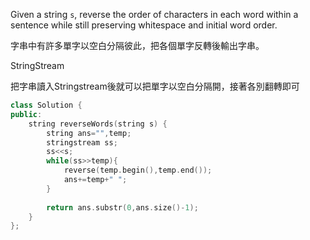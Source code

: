 Given a string `s`, reverse the order of characters in each word within a sentence while still preserving whitespace and initial word order.

字串中有許多單字以空白分隔彼此，把各個單字反轉後輸出字串。

StringStream

把字串讀入Stringstream後就可以把單字以空白分隔開，接著各別翻轉即可

```cpp
class Solution {
public:
    string reverseWords(string s) {
        string ans="",temp;
        stringstream ss;
        ss<<s;
        while(ss>>temp){
            reverse(temp.begin(),temp.end());
            ans+=temp+" ";
        }
        
        return ans.substr(0,ans.size()-1);
    }
};
```